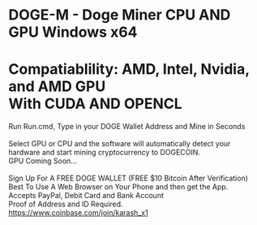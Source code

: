 # DOGE-M - Doge Miner CPU AND GPU Windows x64
# Compatiablility: AMD, Intel, Nvidia, and AMD GPU<br />With CUDA AND OPENCL
Run Run.cmd, Type in your DOGE Wallet Address and Mine in Seconds<br /><br />
Select GPU or CPU and the software will automatically detect your hardware and start mining cryptocurrency to DOGECOIN.<br />
GPU Coming Soon...<br /><br />
Sign Up For A FREE DOGE WALLET (FREE $10 Bitcoin After Verification)<br />
Best To Use A Web Browser on Your Phone and then get the App.<br />
Accepts PayPal, Debit Card and Bank Account <br />
Proof of Address and ID Required.<br />
https://www.coinbase.com/join/karash_x1
